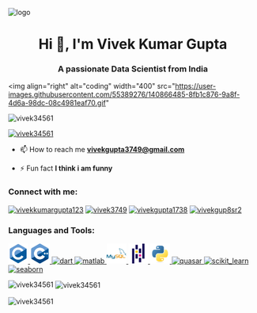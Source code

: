 ![logo](https://github.com/vivek34561/vivek34561/blob/main/DALL%C2%B7E%202024-11-02%2022.18.20%20-%20A%20high-quality%20image%20for%20a%20GitHub%20profile%20banner%20with%20coding%20elements%2C%20featuring%20the%20name%20'Vivek%20Kumar%20Gupta'%20in%20a%20modern%2C%20tech-inspired%20font.%20The%20bac.webp)
<h1 align="center">Hi 👋, I'm Vivek Kumar Gupta</h1>
<h3 align="center">A passionate Data Scientist from India</h3>

<img align="right" alt="coding" width="400" src="https://user-images.githubusercontent.com/55389276/140866485-8fb1c876-9a8f-4d6a-98dc-08c4981eaf70.gif"

<p align="left"> <img src="https://komarev.com/ghpvc/?username=vivek34561&label=Profile%20views&color=0e75b6&style=flat" alt="vivek34561" /> </p>

<p align="left"> <a href="https://github.com/ryo-ma/github-profile-trophy"><img src="https://github-profile-trophy.vercel.app/?username=vivek34561" alt="vivek34561" /></a> </p>

- 📫 How to reach me **vivekgupta3749@gmail.com**

- ⚡ Fun fact **I think i am funny**

<h3 align="left">Connect with me:</h3>
<p align="left">
<a href="https://kaggle.com/vivekkumargupta123" target="blank"><img align="center" src="https://raw.githubusercontent.com/rahuldkjain/github-profile-readme-generator/master/src/images/icons/Social/kaggle.svg" alt="vivekkumargupta123" height="30" width="40" /></a>
<a href="https://www.codechef.com/users/vivek3749" target="blank"><img align="center" src="https://cdn.jsdelivr.net/npm/simple-icons@3.1.0/icons/codechef.svg" alt="vivek3749" height="30" width="40" /></a>
<a href="https://www.leetcode.com/vivekgupta1738" target="blank"><img align="center" src="https://raw.githubusercontent.com/rahuldkjain/github-profile-readme-generator/master/src/images/icons/Social/leet-code.svg" alt="vivekgupta1738" height="30" width="40" /></a>
<a href="https://auth.geeksforgeeks.org/user/vivekgup8sr2" target="blank"><img align="center" src="https://raw.githubusercontent.com/rahuldkjain/github-profile-readme-generator/master/src/images/icons/Social/geeks-for-geeks.svg" alt="vivekgup8sr2" height="30" width="40" /></a>
</p>

<h3 align="left">Languages and Tools:</h3>
<p align="left"> <a href="https://www.cprogramming.com/" target="_blank" rel="noreferrer"> <img src="https://raw.githubusercontent.com/devicons/devicon/master/icons/c/c-original.svg" alt="c" width="40" height="40"/> </a> <a href="https://www.w3schools.com/cpp/" target="_blank" rel="noreferrer"> <img src="https://raw.githubusercontent.com/devicons/devicon/master/icons/cplusplus/cplusplus-original.svg" alt="cplusplus" width="40" height="40"/> </a> <a href="https://dart.dev" target="_blank" rel="noreferrer"> <img src="https://www.vectorlogo.zone/logos/dartlang/dartlang-icon.svg" alt="dart" width="40" height="40"/> </a> <a href="https://www.mathworks.com/" target="_blank" rel="noreferrer"> <img src="https://upload.wikimedia.org/wikipedia/commons/2/21/Matlab_Logo.png" alt="matlab" width="40" height="40"/> </a> <a href="https://www.mysql.com/" target="_blank" rel="noreferrer"> <img src="https://raw.githubusercontent.com/devicons/devicon/master/icons/mysql/mysql-original-wordmark.svg" alt="mysql" width="40" height="40"/> </a> <a href="https://pandas.pydata.org/" target="_blank" rel="noreferrer"> <img src="https://raw.githubusercontent.com/devicons/devicon/2ae2a900d2f041da66e950e4d48052658d850630/icons/pandas/pandas-original.svg" alt="pandas" width="40" height="40"/> </a> <a href="https://www.python.org" target="_blank" rel="noreferrer"> <img src="https://raw.githubusercontent.com/devicons/devicon/master/icons/python/python-original.svg" alt="python" width="40" height="40"/> </a> <a href="https://quasar.dev/" target="_blank" rel="noreferrer"> <img src="https://cdn.quasar.dev/logo/svg/quasar-logo.svg" alt="quasar" width="40" height="40"/> </a> <a href="https://scikit-learn.org/" target="_blank" rel="noreferrer"> <img src="https://upload.wikimedia.org/wikipedia/commons/0/05/Scikit_learn_logo_small.svg" alt="scikit_learn" width="40" height="40"/> </a> <a href="https://seaborn.pydata.org/" target="_blank" rel="noreferrer"> <img src="https://seaborn.pydata.org/_images/logo-mark-lightbg.svg" alt="seaborn" width="40" height="40"/> </a> </p>

<p><img align="left" src="https://github-readme-stats.vercel.app/api/top-langs?username=vivek34561&show_icons=true&locale=en&layout=compact" alt="vivek34561" /></p>

<p>&nbsp;<img align="center" src="https://github-readme-stats.vercel.app/api?username=vivek34561&show_icons=true&locale=en" alt="vivek34561" /></p>

<p><img align="center" src="https://github-readme-streak-stats.herokuapp.com/?user=vivek34561&" alt="vivek34561" /></p>
